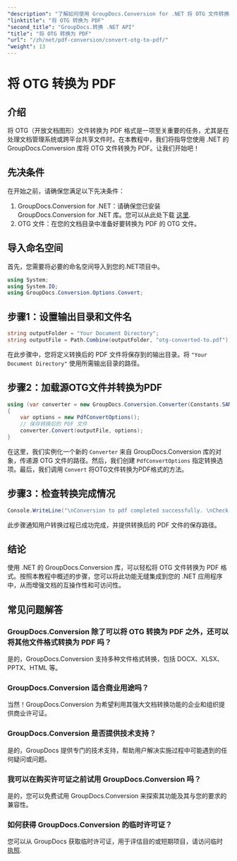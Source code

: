 ```yaml
---
"description": "了解如何使用 GroupDocs.Conversion for .NET 将 OTG 文件转换为 PDF。简单、高效，无缝集成您的项目。"
"linktitle": "将 OTG 转换为 PDF"
"second_title": "GroupDocs.转换 .NET API"
"title": "将 OTG 转换为 PDF"
"url": "/zh/net/pdf-conversion/convert-otg-to-pdf/"
"weight": 13
---
```


# 将 OTG 转换为 PDF

## 介绍
将 OTG（开放文档图形）文件转换为 PDF 格式是一项至关重要的任务，尤其是在处理文档管理系统或跨平台共享文件时。在本教程中，我们将指导您使用 .NET 的 GroupDocs.Conversion 库将 OTG 文件转换为 PDF。让我们开始吧！
## 先决条件
在开始之前，请确保您满足以下先决条件：
1. GroupDocs.Conversion for .NET：请确保您已安装 GroupDocs.Conversion for .NET 库。您可以从此处下载 [这里](https://releases。groupdocs.com/conversion/net/).
2. OTG 文件：在您的文档目录中准备好要转换为 PDF 的 OTG 文件。

## 导入命名空间
首先，您需要将必要的命名空间导入到您的.NET项目中。 
```csharp
using System;
using System.IO;
using GroupDocs.Conversion.Options.Convert;
```
## 步骤1：设置输出目录和文件名
```csharp
string outputFolder = "Your Document Directory";
string outputFile = Path.Combine(outputFolder, "otg-converted-to.pdf");
```
在此步骤中，您将定义转换后的 PDF 文件将保存到的输出目录。将 `"Your Document Directory"` 使用所需输出目录的路径。
## 步骤2：加载源OTG文件并转换为PDF
```csharp
using (var converter = new GroupDocs.Conversion.Converter(Constants.SAMPLE_OTG))
{
    var options = new PdfConvertOptions();
    // 保存转换后的 PDF 文件
    converter.Convert(outputFile, options);
}
```
在这里，我们实例化一个新的 `Converter` 来自 GroupDocs.Conversion 库的对象，传递源 OTG 文件的路径。然后，我们创建 `PdfConvertOptions` 指定转换选项。最后，我们调用 `Convert` 将OTG文件转换为PDF格式的方法。
## 步骤3：检查转换完成情况
```csharp
Console.WriteLine("\nConversion to pdf completed successfully. \nCheck output in {0}", outputFolder);
```
此步骤通知用户转换过程已成功完成，并提供转换后的 PDF 文件的保存路径。

## 结论
使用 .NET 的 GroupDocs.Conversion 库，可以轻松将 OTG 文件转换为 PDF 格式。按照本教程中概述的步骤，您可以将此功能无缝集成到您的 .NET 应用程序中，从而增强文档的互操作性和可访问性。
## 常见问题解答
### GroupDocs.Conversion 除了可以将 OTG 转换为 PDF 之外，还可以将其他文件格式转换为 PDF 吗？
是的，GroupDocs.Conversion 支持多种文件格式转换，包括 DOCX、XLSX、PPTX、HTML 等。
### GroupDocs.Conversion 适合商业用途吗？
当然！GroupDocs.Conversion 为希望利用其强大文档转换功能的企业和组织提供商业许可证。
### GroupDocs.Conversion 是否提供技术支持？
是的，GroupDocs 提供专门的技术支持，帮助用户解决实施过程中可能遇到的任何疑问或问题。
### 我可以在购买许可证之前试用 GroupDocs.Conversion 吗？
是的，您可以免费试用 GroupDocs.Conversion 来探索其功能及其与您的要求的兼容性。
### 如何获得 GroupDocs.Conversion 的临时许可证？
您可以从 GroupDocs 获取临时许可证，用于评估目的或短期项目，请访问临时 [执照](https://purchase。groupdocs.com/temporary-license/).